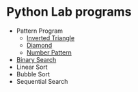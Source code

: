 # Python Lab programs

+ Pattern Program
    - [Inverted Triangle](/LAB%201/Pattern/1.py)
    - [Diamond](/LAB%201/Pattern/3.py)
    - [Number Pattern](/LAB%201/Pattern/2.py)
+ [Binary Search](/LAB%201/BinarySearch.py)
+ Linear Sort
+ Bubble Sort
+ Sequential Search